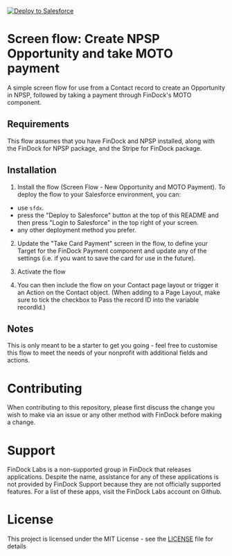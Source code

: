 <a href="https://githubsfdeploy.herokuapp.com?owner=FinDockLabs&repo=moto-screen-flow&ref=main">
  <img alt="Deploy to Salesforce"
       src="https://raw.githubusercontent.com/afawcett/githubsfdeploy/master/deploy.png">
</a>

# Screen flow: Create NPSP Opportunity and take MOTO payment

A simple screen flow for use from a Contact record to create an Opportunity in NPSP, followed by taking a payment through FinDock's MOTO component.

## Requirements

This flow assumes that you have FinDock and NPSP installed, along with the FinDock for NPSP package, and the Stripe for FinDock package.

## Installation

1. Install the flow (Screen Flow - New Opportunity and MOTO Payment). To deploy the flow to your Salesforce environment, you can:
- use `sfdx`.
- press the "Deploy to Salesforce" button at the top of this README and then press "Login to Salesforce" in the top right of your screen.
- any other deployment method you prefer.

2. Update the "Take Card Payment" screen in the flow, to define your Target for the FinDock Payment component and update any of the settings (i.e. if you want to save the card for use in the future).

3. Activate the flow

4. You can then include the flow on your Contact page layout or trigger it an Action on the Contact object. (When adding to a Page Layout, make sure to tick the checkbox to Pass the record ID into the variable recordId.)

## Notes

This is only meant to be a starter to get you going - feel free to customise this flow to meet the needs of your nonprofit with additional fields and actions.

# Contributing

When contributing to this repository, please first discuss the change you wish to make via an issue or any other method with FinDock before making a change.

# Support

FinDock Labs is a non-supported group in FinDock that releases applications. Despite the name, assistance for any of these applications is not provided by FinDock Support because they are not officially supported features. For a list of these apps, visit the FinDock Labs account on Github. 

# License

This project is licensed under the MIT License - see the [LICENSE](/LICENSE) file for details
